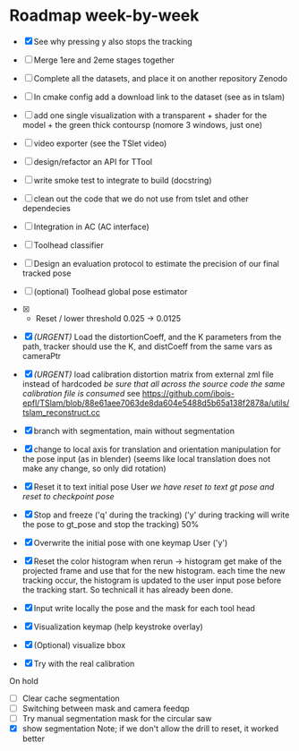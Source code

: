 # Roadmap week-by-week

- [x] See why pressing y also stops the tracking
- [ ] Merge 1ere and 2eme stages together
- [ ] Complete all the datasets, and place it on another repository Zenodo
- [ ] In cmake config add a download link to the dataset (see as in tslam)
- [ ] add one single visualization with a transparent  + shader for the model + the green thick contoursp (nomore 3 windows, just one)
- [ ] video exporter (see the TSlet video)
- [ ] design/refactor an API for TTool
- [ ] write smoke test to integrate to build (docstring)
- [ ] clean out the code that we do not use from tslet and other dependecies

- [ ] Integration in AC (AC interface)
- [ ] Toolhead classifier
- [ ] Design an evaluation protocol to estimate the precision of our final tracked pose
- [ ] (optional) Toolhead global pose estimator

- [x] - Reset / lower threshold 0.025 -> 0.0125
- [x] *(URGENT)* Load the distortionCoeff, and the K parameters from the path, tracker should use the K, and distCoeff from the same vars as cameraPtr
- [x] *(URGENT)* load calibration distortion matrix from external zml file instead of hardcoded *be sure that all across the source code the same calibration file is consumed* see https://github.com/ibois-epfl/TSlam/blob/88e61aee7063de8da604e5488d5b65a138f2878a/utils/tslam_reconstruct.cc
- [x] branch with segmentation, main without segmentation
- [x] change to local axis for translation and orientation manipulation for the pose input (as in blender) (seems like local translation does not make any change, so only did rotation)
- [x] Reset it to text initial pose User *we have reset to text gt pose and reset to checkpoint pose* 
- [x] Stop and freeze ('q' during the tracking) ('y' during tracking will write the pose to gt_pose and stop the tracking) 50%
- [x] Overwrite the initial pose with one keymap User ('y')
- [x] Reset the color histogram when rerun -> histogram get make of the projected frame and use that for the new histogram. each time the new tracking occur, the histogram is updated to the user input pose before the tracking start. So technicall it has already been done.
- [x] Input write locally the pose and the mask for each tool head

- [x] Visualization keymap (help keystroke overlay)

- [x] (Optional) visualize bbox
- [x] Try with the real calibration

On hold
- [ ] Clear cache segmentation
- [ ] Switching between mask and camera feedqp
- [ ] Try manual segmentation mask for the circular saw
- [x] show segmentation
Note; if we don't allow the drill to reset, it worked better